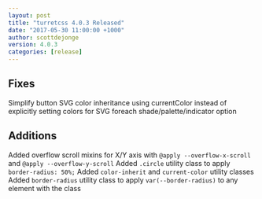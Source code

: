 ```yaml
---
layout: post
title: "turretcss 4.0.3 Released"
date: "2017-05-30 11:00:00 +1000"
author: scottdejonge
version: 4.0.3
categories: [release]
---
```


## Fixes

Simplify button SVG color inheritance using currentColor instead of explicitly setting colors for SVG foreach shade/palette/indicator option

## Additions

Added overflow scroll mixins for X/Y axis with `@apply --overflow-x-scroll` and `@apply --overflow-y-scroll`
Added `.circle` utility class to apply `border-radius: 50%;`
Added `color-inherit` and `current-color` utility classes
Added `border-radius` utility class to apply `var(--border-radius)` to any element with the class